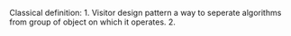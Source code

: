 
Classical definition:
	1. Visitor design pattern a way to seperate algorithms from group of object on which it operates.
	2.


